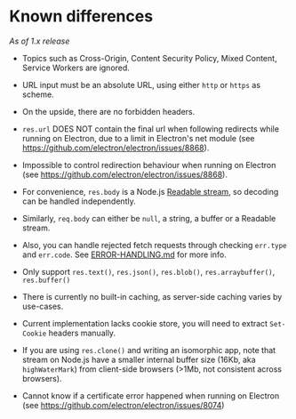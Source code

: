 
Known differences
=================

*As of 1.x release*

- Topics such as Cross-Origin, Content Security Policy, Mixed Content, Service Workers are ignored.

- URL input must be an absolute URL, using either `http` or `https` as scheme.

- On the upside, there are no forbidden headers.

- `res.url` DOES NOT contain the final url when following redirects while running on Electron, due to a limit in Electron's net module (see https://github.com/electron/electron/issues/8868).

- Impossible to control redirection behaviour when running on Electron (see https://github.com/electron/electron/issues/8868).

- For convenience, `res.body` is a Node.js [Readable stream][readable-stream], so decoding can be handled independently.

- Similarly, `req.body` can either be `null`, a string, a buffer or a Readable stream.

- Also, you can handle rejected fetch requests through checking `err.type` and `err.code`. See [ERROR-HANDLING.md][] for more info.

- Only support `res.text()`, `res.json()`, `res.blob()`, `res.arraybuffer()`, `res.buffer()`

- There is currently no built-in caching, as server-side caching varies by use-cases.

- Current implementation lacks cookie store, you will need to extract `Set-Cookie` headers manually.

- If you are using `res.clone()` and writing an isomorphic app, note that stream on Node.js have a smaller internal buffer size (16Kb, aka `highWaterMark`) from client-side browsers (>1Mb, not consistent across browsers).

- Cannot know if a certificate error happened when running on Electron (see https://github.com/electron/electron/issues/8074)

[readable-stream]: https://nodejs.org/api/stream.html#stream_readable_streams
[ERROR-HANDLING.md]: https://github.com/bitinn/node-fetch/blob/master/ERROR-HANDLING.md
